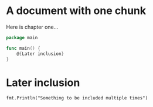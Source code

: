 # A document with one chunk

Here is chapter one...

``` chapter-one.go
package main

func main() {
    @{Later inclusion}
}
```

# Later inclusion<a name="later-inclusion"></a>

``` Later inclusion
fmt.Println("Something to be included multiple times")
```
